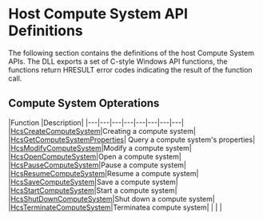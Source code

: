 # Host Compute System API Definitions

The following section contains the definitions of the host Compute System APIs. The DLL exports a set of C-style Windows API functions, the functions return HRESULT error codes indicating the result of the function call.


## Compute System Opterations
|Function   |Description|
|---|---|---|---|---|---|---|---|
|[HcsCreateComputeSystem](reference/HcsCreateComputeSystem.md)|Creating a compute system|
|[HcsGetComputeSystemProperties](reference/HcsGetComputeSystemProperties.md)| Query a compute system's properties|
|[HcsModifyComputeSystem](reference/HcsModifyComputeSystem.md)|Modify a compute system|
|[HcsOpenComputeSystem](reference/HcsOpenComputeSystem.md)|Open a compute system|
|[HcsPauseComputeSystem](reference/HcsPauseComputeSystem.md)|Pause a compute system|
|[HcsResumeComputeSystem](reference/HcsResumeComputeSystem.md)|Resume a compute system|
|[HcsSaveComputeSystem](reference/HcsSaveComputeSystem.md)|Save a compute system|
|[HcsStartComputeSystem](reference/HcsStartComputeSystem.md)|Start a compute system|
|[HcsShutDownComputeSystem](reference/HcsShutDownComputeSystem.md)|Shut down a compute system|
|[HcsTerminateComputeSystem](reference/HcsTerminateComputeSystem.md)|Terminatea compute system|
|   |   |